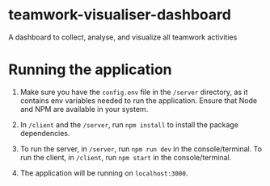 # teamwork-visualiser-dashboard

A dashboard to collect, analyse, and visualize all teamwork activities

# Running the application

1. Make sure you have the `config.env` file in the `/server` directory, as it contains env variables needed to run the application. Ensure that Node and NPM are available in your system.

2. In `/client` and the `/server`, run `npm install` to install the package dependencies.

3. To run the server, in `/server`, run `npm run dev` in the console/terminal.
   To run the client, in `/client`, run `npm start` in the console/terminal.

4. The application will be running on `localhost:3000`.
